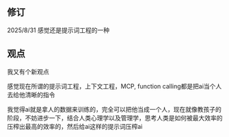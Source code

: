 ## 修订
2025/8/31 感觉还是提示词工程的一种

## 观点
我又有个新观点

感觉现在所谓的提示词工程，上下文工程，MCP, function calling都是把ai当个人去给他清晰的指令

我觉得ai就是拿人的数据来训练的，完全可以把他当成一个人，现在就像教孩子的阶段，不妨进步一下，结合人类心理学以及管理学，思考人类是如何被最大效率的压榨出最高的效率的，然后给ai这样的提示词压榨ai
